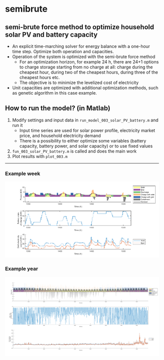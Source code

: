 # semibrute
## semi-brute force method to optimize household solar PV and battery capacity
- An explicit time-marching solver for energy balance with a one-hour time step. Optimize both operation and capacities.
- Operation of the system is optimized with the semi-brute force method
   - For an optimization horizon, for example 24 h, there are 24+1 options to charge storage starting from no charge at all: charge during the cheapest hour, during two of the cheapest hours, during three of the cheapest hours etc.
   - The objective is to minimize the levelized cost of electricity
- Unit capacities are optimized with additional optimization methods, such as genetic algorithm in this case example.

## How to run the model? (in Matlab)
1. Modify settings and input data in `run_model_003_solar_PV_battery.m` and run it
   - Input time series are used for solar power profile, electricity market price, and household electricity demand
   - There is a possibility to either optimize some variables (battery capacity, battery power, and solar capacity) or to use fixed values
3. `fun_003_solar_PV_battery.m` is called and does the main work
4. Plot results with `plot_003.m`

---
### Example week

![example week](figures/week1.png)

### Example year
![example week](figures/year1.png)

